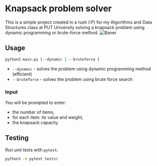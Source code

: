 # Knapsack problem solver
This is a simple project created in a rush (:P) for my Algorithms and Data Structures class at PUT University solving a knapsack problem using dynamic programming or brute-force method.
![Baner](https://github.com/xxSusel/algorithms-playground-knapsack/blob/master/banner.png?raw=true)

## Usage
```bash
python3 main.py [--dynamic | --bruteforce ]
```
- `--dynamic` - solves the problem using dynamic programming method (efficient)
- `--bruteforce` - solves the problem using brute force search
### Input
You will be prompted to enter:
- the number of items,
- for each item: its value and weight,
- the knapsack capacity
## Testing
Run unit tests with `pytest`:
```bash
python3 -m pytest tests/
```
